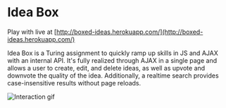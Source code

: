 # Idea Box

Play with live at [http://boxed-ideas.herokuapp.com/](http://boxed-ideas.herokuapp.com/)

Idea Box is a Turing assignment to quickly ramp up skills in JS and AJAX with an internal API. It's fully realized through AJAX in a single page and allows a user to create, edit, and delete ideas, as well as upvote and downvote the quality of the idea. Additionally, a realtime search provides case-insensitive results without page reloads.

![Interaction gif](http://g.recordit.co/Y4hUBAKdlt.gif)

